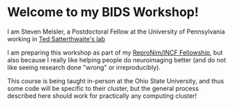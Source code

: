 # Welcome to my BIDS Workshop!

I am Steven Meisler, a Postdoctoral Fellow at the University of Pennsylvania
working in [Ted Satterthwaite's lab](http://pennlinc.io/)

I am preparing this workshop as part of my [ReproNim/INCF Fellowship](https://www.repronim.org/fellowship.html),
but also because I really like helping people do neuroimaging better
(and do not like seeing research done "wrong" or irreproducibly).

This course is being taught in-person at the Ohio State University,
and thus some code will be specific to their cluster, but the
general process described here should work for practically any computing cluster!

```{tableofcontents}
```
